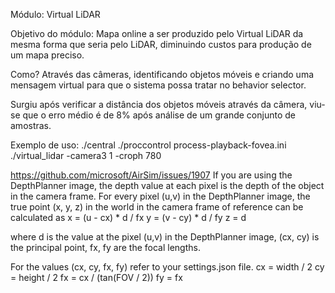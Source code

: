 Módulo: Virtual LiDAR

Objetivo do módulo:
Mapa online a ser produzido pelo Virtual LiDAR da mesma forma que seria pelo LiDAR, diminuindo custos para produção de um mapa preciso.

Como?
Através das câmeras, identificando objetos móveis e criando uma mensagem virtual para que o sistema possa tratar no behavior selector.

Surgiu após verificar a distância dos objetos móveis através da câmera, viu-se que o erro médio é de 8% após análise de um grande conjunto de amostras.

Exemplo de uso:
./central
./proccontrol process-playback-fovea.ini 
./virtual_lidar -camera3 1 -croph 780


https://github.com/microsoft/AirSim/issues/1907
If you are using the DepthPlanner image, the depth value at each pixel is the depth of the object in the camera frame. For every pixel (u,v) in the DepthPlanner image, the true point (x, y, z) in the world in the camera frame of reference can be calculated as
x = (u - cx) * d / fx
y = (v - cy) * d / fy
z = d

where
d is the value at the pixel (u,v) in the DepthPlanner image,
(cx, cy) is the principal point,
fx, fy are the focal lengths.

For the values (cx, cy, fx, fy) refer to your settings.json file.
cx = width / 2
cy = height / 2
fx = cx / (tan(FOV / 2))
fy = fx
